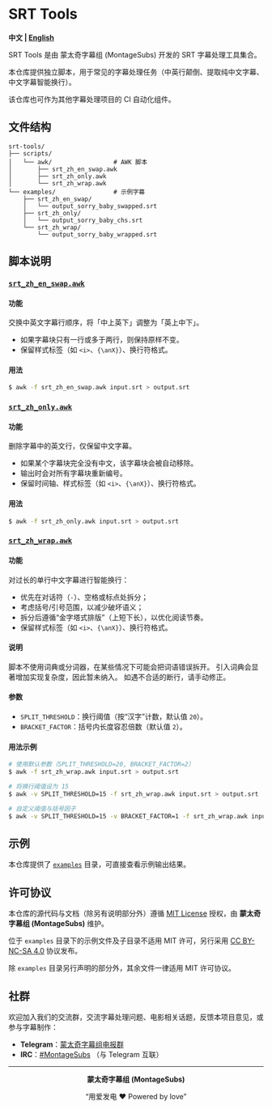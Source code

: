 # SRT Tools

**中文 | [English](./README.en.md)**

SRT Tools 是由 蒙太奇字幕组 (MontageSubs) 开发的 SRT 字幕处理工具集合。

本仓库提供独立脚本，用于常见的字幕处理任务（中英行颠倒、提取纯中文字幕、中文字幕智能换行）。

该仓库也可作为其他字幕处理项目的 CI 自动化组件。


## 文件结构

```
srt-tools/
├── scripts/
│   └── awk/                 # AWK 脚本
│       ├── srt_zh_en_swap.awk
│       ├── srt_zh_only.awk
│       └── srt_zh_wrap.awk
└── examples/                # 示例字幕
    ├── srt_zh_en_swap/
    │   └── output_sorry_baby_swapped.srt
    ├── srt_zh_only/
    │   └── output_sorry_baby_chs.srt
    └── srt_zh_wrap/
        └── output_sorry_baby_wrapped.srt
```



## 脚本说明

### [`srt_zh_en_swap.awk`](scripts/awk/srt_zh_en_swap.awk)

#### 功能
交换中英文字幕行顺序，将「中上英下」调整为「英上中下」。
- 如果字幕块只有一行或多于两行，则保持原样不变。
- 保留样式标签（如 `<i>`、`{\anX}`）、换行符格式。

#### 用法
```bash
$ awk -f srt_zh_en_swap.awk input.srt > output.srt
```


### [`srt_zh_only.awk`](scripts/awk/srt_zh_only.awk)

#### 功能
删除字幕中的英文行，仅保留中文字幕。
- 如果某个字幕块完全没有中文，该字幕块会被自动移除。
- 输出时会对所有字幕块重新编号。
- 保留时间轴、样式标签（如 `<i>`、`{\anX}`）、换行符格式。

#### 用法
```bash
$ awk -f srt_zh_only.awk input.srt > output.srt
```


### [`srt_zh_wrap.awk`](scripts/awk/srt_zh_wrap.awk)

#### 功能
对过长的单行中文字幕进行智能换行：
- 优先在对话符（`-`）、空格或标点处拆分；
- 考虑括号/引号范围，以减少破坏语义；
- 拆分后遵循“金字塔式排版”（上短下长），以优化阅读节奏。
- 保留样式标签（如 `<i>`、`{\anX}`）、换行符格式。

#### 说明
脚本不使用词典或分词器，在某些情况下可能会把词语错误拆开。
引入词典会显著增加实现复杂度，因此暂未纳入。
如遇不合适的断行，请手动修正。

#### 参数
- `SPLIT_THRESHOLD`：换行阈值（按“汉字”计数，默认值 `20`）。
- `BRACKET_FACTOR`：括号内长度容忍倍数（默认值 `2`）。

#### 用法示例
```bash
# 使用默认参数（SPLIT_THRESHOLD=20, BRACKET_FACTOR=2）
$ awk -f srt_zh_wrap.awk input.srt > output.srt

# 将换行阈值设为 15
$ awk -v SPLIT_THRESHOLD=15 -f srt_zh_wrap.awk input.srt > output.srt

# 自定义阈值与括号因子
$ awk -v SPLIT_THRESHOLD=15 -v BRACKET_FACTOR=1 -f srt_zh_wrap.awk input.srt > output.srt
```


## 示例

本仓库提供了 [`examples`](./examples/) 目录，可直接查看示例输出结果。



## 许可协议

本仓库的源代码与文档（除另有说明部分外）遵循 [MIT License](./LICENSE) 授权，由 **蒙太奇字幕组 (MontageSubs)** 维护。

位于 `examples` 目录下的示例文件及子目录不适用 MIT 许可，另行采用 [CC BY-NC-SA 4.0](./examples/LICENSE) 协议发布。

除 `examples` 目录另行声明的部分外，其余文件一律适用 MIT 许可协议。



## 社群

欢迎加入我们的交流群，交流字幕处理问题、电影相关话题，反馈本项目意见，或参与字幕制作：

- **Telegram**：[蒙太奇字幕组电报群](https://t.me/+HCWwtDjbTBNlM2M5)
- **IRC**：[#MontageSubs](https://web.libera.chat/#MontageSubs) （与 Telegram 互联）


---

<div align="center">

**蒙太奇字幕组 (MontageSubs)**

“用爱发电 ❤️ Powered by love”

</div>
